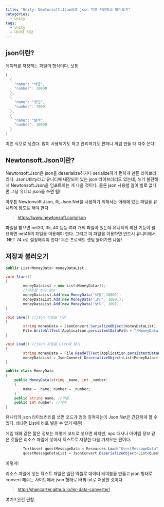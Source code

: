 ```yaml
---
title: "Unity. Newtonsoft.Json으로 json 파일 저장하고 불러오기"
categories:
  - Unity
tags:
  - Unity
  - 데이터 저장
---
```


## json이란?

데이터를 저장하는 파일의 형식이다. 보통

```c#
[
  {
    "name": "낙엽",
    "number": 10000
  },
  {
    "name": "코인",
    "number": 7000
  },
  {
    "name": "보석",
    "number": 10000
  }
]
```

이런 식으로 생겼다. 많이 사용되기도 하고 관리하기도 편하니 게임 만들 때 자주 쓴다!

## Newtonsoft.Json이란?

Newtonsoft.Json은 json을 deserialize하거나 serialize하기 편하게 만든 라이브러리다. JsonUtility라고 유니티에 내장되어 있는 json 라이브러리도 있는데, 쓰기 불편해서 Newtonsoft.Json을 임포트하는 게 나을 것이다. 물론 json 사용할 일이 별로 없다면 그냥 유니티 json을 쓰면 됨!

아무튼 Newtonsoft.Json, 즉, Json.Net을 사용하기 위해서는 아래에 있는 파일을 유니티에 임포트 해야 한다.

> <https://www.newtonsoft.com/json>

파일을 받으면 net20, 35, 40 등등 여러 개의 파일이 있는데 유니티의 최신 기능이 필요하면 net45의 파일을 이용해야 한다. 그리고 이 파일을 이용하면 반드시 유니티에서 .NET 74.x로 설정해줘야 한다! 무슨 프로젝트 셋팅 들어가면 나옴!

## 저장과 불러오기

```c#
public List<MoneyData> moneyDataList;

void Start()
{
        moneyDataList = new List<MoneyData>();
        //저장할 초기 정보
        moneyDataList.Add(new MoneyData("낙엽",1000));
        moneyDataList.Add(new MoneyData("코인", 1000));
        moneyDataList.Add(new MoneyData("보석", 100));
}

void Save() //json 파일로 저장
{
        string moneyData = JsonConvert.SerializeObject(moneyDataList);
        File.WriteAllText(Application.persistentDataPath + "/MoneyData.json", moneyData);
}

void Load() //json 파일을 List에 넣기
{
        string moneyData = File.ReadAllText(Application.persistentDataPath + "/MoneyData.json");
        moneyDataList = JsonConvert.DeserializeObject<List<MoneyData>>(moneyData);
}

public class MoneyData
{
    public MoneyData(string _name, int _number)
    {
        name = _name; number = _number;
    }
    public string name; //이름
    public int number; //개수
}
```

유니티의 json 라이브러리를 쓰면 코드가 엄청 길어지는데 Json.Net은 간단하게 할 수 있다. 왜냐면 List에 바로 넣을 수 있기 때문! 

게임 재화 같은 짧은 정보는 저렇게 코드로 넣으면 되지만, npc 대사나 아이템 정보 같은 것들은 리소스 파일에 넣어서 텍스트로 저장한 다음 가져오는 편이다.

```c#
        TextAsset questMessageData = Resources.Load("QuestMessageData", typeof(TextAsset)) as TextAsset;
        questMessageDataList = JsonConvert.DeserializeObject<List<QuestMessageData>>(questMessageData.ToString());
```

이렇게!

리소스 파일에 넣는 텍스트 파일은 일단 엑셀로 데이터 테이블을 만들고 json 형태로 convert 해주는 사이트에서 json 형태로 바꿔 txt로 저장한 것이다.

> <http://shancarter.github.io/mr-data-converter/>

여기!! 완전 편함.
